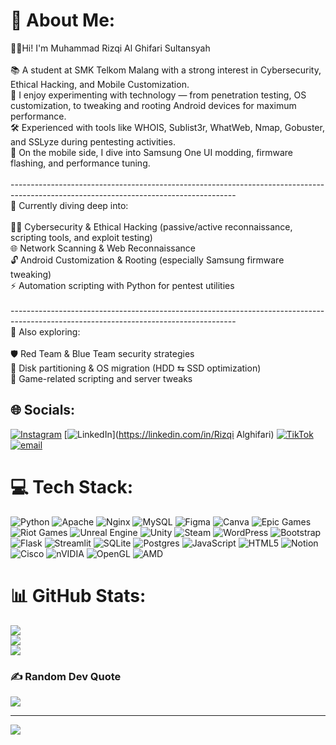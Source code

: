 # 💫 About Me:
👋👋Hi! I'm Muhammad Rizqi Al Ghifari Sultansyah<br><br>📚 A student at SMK Telkom Malang with a strong interest in Cybersecurity, Ethical Hacking, and Mobile Customization.<br>🧩 I enjoy experimenting with technology — from penetration testing, OS customization, to tweaking and rooting Android devices for maximum performance.<br>🛠️ Experienced with tools like WHOIS, Sublist3r, WhatWeb, Nmap, Gobuster, and SSLyze during pentesting activities.<br>📲 On the mobile side, I dive into Samsung One UI modding, firmware flashing, and performance tuning.<br><br>--------------------------------------------------------------------------------------------------------------------------------------<br>🌌 Currently diving deep into:<br><br>🕵️‍♂️ Cybersecurity & Ethical Hacking (passive/active reconnaissance, scripting tools, and exploit testing)<br>🌐 Network Scanning & Web Reconnaissance<br>🔓 Android Customization & Rooting (especially Samsung firmware tweaking)<br>⚡ Automation scripting with Python for pentest utilities<br><br>--------------------------------------------------------------------------------------------------------------------------------------<br>🚧 Also exploring:<br><br>🛡️ Red Team & Blue Team security strategies<br>💾 Disk partitioning & OS migration (HDD ⇆ SSD optimization)<br>🎯 Game-related scripting and server tweaks


## 🌐 Socials:
[![Instagram](https://img.shields.io/badge/Instagram-%23E4405F.svg?logo=Instagram&logoColor=white)](https://instagram.com/Rizqmieayam) [![LinkedIn](https://img.shields.io/badge/LinkedIn-%230077B5.svg?logo=linkedin&logoColor=white)](https://linkedin.com/in/Rizqi Alghifari) [![TikTok](https://img.shields.io/badge/TikTok-%23000000.svg?logo=TikTok&logoColor=white)](https://tiktok.com/@ladiesman217) [![email](https://img.shields.io/badge/Email-D14836?logo=gmail&logoColor=white)](mailto:rizqi.alghifari.062@gmail.com) 

# 💻 Tech Stack:
![Python](https://img.shields.io/badge/python-3670A0?style=flat&logo=python&logoColor=ffdd54) ![Apache](https://img.shields.io/badge/apache-%23D42029.svg?style=flat&logo=apache&logoColor=white) ![Nginx](https://img.shields.io/badge/nginx-%23009639.svg?style=flat&logo=nginx&logoColor=white) ![MySQL](https://img.shields.io/badge/mysql-4479A1.svg?style=flat&logo=mysql&logoColor=white) ![Figma](https://img.shields.io/badge/figma-%23F24E1E.svg?style=flat&logo=figma&logoColor=white) ![Canva](https://img.shields.io/badge/Canva-%2300C4CC.svg?style=flat&logo=Canva&logoColor=white) ![Epic Games](https://img.shields.io/badge/epicgames-%23313131.svg?style=flat&logo=epicgames&logoColor=white) ![Riot Games](https://img.shields.io/badge/riotgames-D32936.svg?style=flat&logo=riotgames&logoColor=white) ![Unreal Engine](https://img.shields.io/badge/unrealengine-%23313131.svg?style=flat&logo=unrealengine&logoColor=white) ![Unity](https://img.shields.io/badge/unity-%23000000.svg?style=flat&logo=unity&logoColor=white) ![Steam](https://img.shields.io/badge/steam-%23000000.svg?style=flat&logo=steam&logoColor=white) ![WordPress](https://img.shields.io/badge/WordPress-%23117AC9.svg?style=flat&logo=WordPress&logoColor=white) ![Bootstrap](https://img.shields.io/badge/bootstrap-%238511FA.svg?style=flat&logo=bootstrap&logoColor=white) ![Flask](https://img.shields.io/badge/flask-%23000.svg?style=flat&logo=flask&logoColor=white) ![Streamlit](https://img.shields.io/badge/Streamlit-%23FE4B4B.svg?style=flat&logo=streamlit&logoColor=white) ![SQLite](https://img.shields.io/badge/sqlite-%2307405e.svg?style=flat&logo=sqlite&logoColor=white) ![Postgres](https://img.shields.io/badge/postgres-%23316192.svg?style=flat&logo=postgresql&logoColor=white) ![JavaScript](https://img.shields.io/badge/javascript-%23323330.svg?style=flat&logo=javascript&logoColor=%23F7DF1E) ![HTML5](https://img.shields.io/badge/html5-%23E34F26.svg?style=flat&logo=html5&logoColor=white) ![Notion](https://img.shields.io/badge/Notion-%23000000.svg?style=flat&logo=notion&logoColor=white) ![Cisco](https://img.shields.io/badge/cisco-%23049fd9.svg?style=flat&logo=cisco&logoColor=black) ![nVIDIA](https://img.shields.io/badge/nVIDIA-%2376B900.svg?style=flat&logo=nVIDIA&logoColor=white) ![OpenGL](https://img.shields.io/badge/OpenGL-white?logo=OpenGL&style=flat) ![AMD](https://img.shields.io/badge/AMD-%23000000.svg?style=flat&logo=amd&logoColor=white)
# 📊 GitHub Stats:
![](https://github-readme-stats.vercel.app/api?username=Rizqimieayam&theme=aura&hide_border=true&include_all_commits=false&count_private=false)<br/>
![](https://nirzak-streak-stats.vercel.app/?user=Rizqimieayam&theme=aura&hide_border=true)<br/>
![](https://github-readme-stats.vercel.app/api/top-langs/?username=Rizqimieayam&theme=aura&hide_border=true&include_all_commits=false&count_private=false&layout=compact)

### ✍️ Random Dev Quote
![](https://quotes-github-readme.vercel.app/api?type=horizontal&theme=gruvbox)

---
[![](https://visitcount.itsvg.in/api?id=Rizqimieayam&icon=0&color=1)](https://visitcount.itsvg.in)

<!-- Proudly created with GPRM ( https://gprm.itsvg.in ) -->
